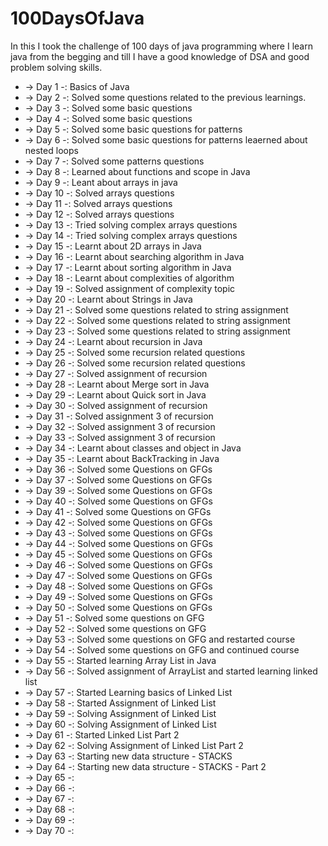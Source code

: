 # 100DaysOfJava
In this I took the challenge of 100 days of java programming where I learn java from the begging and till I have a good knowledge of DSA and good problem solving skills.

* -> Day 1 -: Basics of Java
* -> Day 2 -: Solved some questions related to the previous learnings.
* -> Day 3 -: Solved some basic questions
* -> Day 4 -: Solved some basic questions
* -> Day 5 -: Solved some basic questions for patterns
* -> Day 6 -: Solved some basic questions for patterns leaerned about nested loops
* -> Day 7 -: Solved some patterns questions
* -> Day 8 -: Learned about functions and scope in Java
* -> Day 9 -: Leant about arrays in java
* -> Day 10 -: Solved arrays questions
* -> Day 11 -: Solved arrays questions
* -> Day 12 -: Solved arrays questions
* -> Day 13 -: Tried solving complex arrays questions
* -> Day 14 -: Tried solving complex arrays questions
* -> Day 15 -: Learnt about 2D arrays in Java
* -> Day 16 -: Learnt about searching algorithm in Java
* -> Day 17 -: Learnt about sorting algorithm in Java
* -> Day 18 -: Learnt about complexities of algorithm
* -> Day 19 -: Solved assignment of complexity topic
* -> Day 20 -: Learnt about Strings in Java
* -> Day 21 -: Solved some questions related to string assignment
* -> Day 22 -: Solved some questions related to string assignment
* -> Day 23 -: Solved some questions related to string assignment
* -> Day 24 -: Learnt about recursion in Java
* -> Day 25 -: Solved some recursion related questions
* -> Day 26 -: Solved some recursion related questions
* -> Day 27 -: Solved assignment of recursion
* -> Day 28 -: Learnt about Merge sort in Java
* -> Day 29 -: Learnt about Quick sort in Java
* -> Day 30 -: Solved assignment of recursion
* -> Day 31 -: Solved assignment 3 of recursion
* -> Day 32 -: Solved assignment 3 of recursion
* -> Day 33 -: Solved assignment 3 of recursion
* -> Day 34 -: Learnt about classes and object in Java
* -> Day 35 -: Learnt about BackTracking in Java
* -> Day 36 -: Solved some Questions on GFGs 
* -> Day 37 -: Solved some Questions on GFGs 
* -> Day 39 -: Solved some Questions on GFGs 
* -> Day 40 -: Solved some Questions on GFGs 
* -> Day 41 -: Solved some Questions on GFGs 
* -> Day 42 -: Solved some Questions on GFGs 
* -> Day 43 -: Solved some Questions on GFGs 
* -> Day 44 -: Solved some Questions on GFGs 
* -> Day 45 -: Solved some Questions on GFGs 
* -> Day 46 -: Solved some Questions on GFGs 
* -> Day 47 -: Solved some Questions on GFGs 
* -> Day 48 -: Solved some Questions on GFGs 
* -> Day 49 -: Solved some Questions on GFGs 
* -> Day 50 -: Solved some Questions on GFGs 
* -> Day 51 -: Solved some questions on GFG
* -> Day 52 -: Solved some questions on GFG
* -> Day 53 -: Solved some questions on GFG and restarted course
* -> Day 54 -: Solved some questions on GFG and continued course
* -> Day 55 -: Started learning Array List in Java
* -> Day 56 -: Solved assignment of ArrayList and started learning linked list
* -> Day 57 -: Started Learning basics of Linked List
* -> Day 58 -: Started Assignment of Linked List
* -> Day 59 -: Solving Assignment of Linked List
* -> Day 60 -: Solving Assignment of Linked List
* -> Day 61 -: Started Linked List Part 2 
* -> Day 62 -: Solving Assignment of Linked List Part 2 
* -> Day 63 -: Starting new data structure - STACKS
* -> Day 64 -: Starting new data structure - STACKS - Part 2
* -> Day 65 -: 
* -> Day 66 -: 
* -> Day 67 -: 
* -> Day 68 -: 
* -> Day 69 -: 
* -> Day 70 -: 